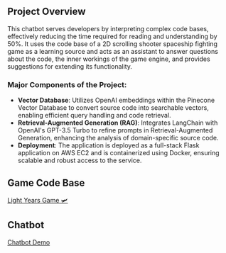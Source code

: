 ## Project Overview
This chatbot serves developers by interpreting complex code bases, effectively reducing the time required for reading and understanding by 50%. It uses the code base of a 2D scrolling shooter spaceship fighting game as a learning source and acts as an assistant to answer questions about the code, the inner workings of the game engine, and provides suggestions for extending its functionality.
### Major Components of the Project:
- **Vector Database**: Utilizes OpenAI embeddings within the Pinecone Vector Database to convert source code into searchable vectors, enabling efficient query handling and code retrieval.
- **Retrieval-Augmented Generation (RAG)**: Integrates LangChain with OpenAI's GPT-3.5 Turbo to refine prompts in Retrieval-Augmented Generation, enhancing the analysis of domain-specific source code.
- **Deployment**: The application is deployed as a full-stack Flask application on AWS EC2 and is containerized using Docker, ensuring scalable and robust access to the service.
## Game Code Base
[Light Years Game 🛩️](https://github.com/TutLeeUdemy/LightYears.git)
## Chatbot
[Chatbot Demo](chatbotdemo.png)